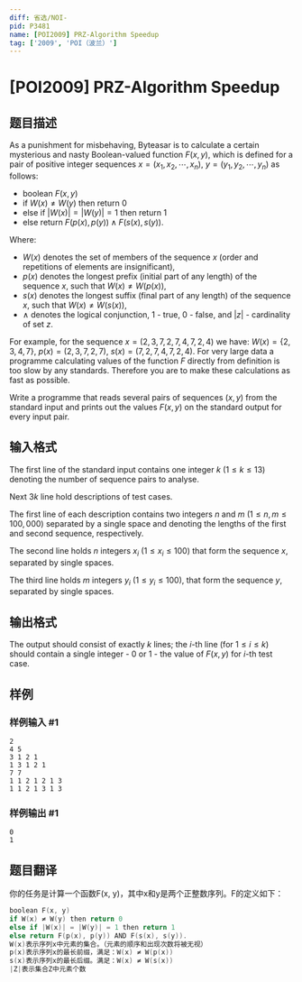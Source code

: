 ```yaml
---
diff: 省选/NOI-
pid: P3481
name: [POI2009] PRZ-Algorithm Speedup
tag: ['2009', 'POI（波兰）']
---
```

# [POI2009] PRZ-Algorithm Speedup
## 题目描述

As a punishment for misbehaving, Byteasar is to calculate a certain mysterious and nasty Boolean-valued function $F(x,y)$, which is defined for a pair of positive integer sequences $x=(x_1,x_2,\cdots,x_n)$, $y=(y_1,y_2,\cdots,y_n)$ as follows:

- boolean $F(x, y)$
- if $W(x)\neq W(y)$ then return $0$ 
- else if $|W(x)|=|W(y)|=1$ then return $1$
- else return $F(p(x), p(y)) \wedge F(s(x), s(y))$.

Where:

- $W(x)$ denotes the set of members of the sequence $x$ (order and repetitions of elements are insignificant),
- $p(x)$ denotes the longest prefix (initial part of any length) of the sequence $x$, such that $W(x)\neq W(p(x))$,
- $s(x)$ denotes the longest suffix (final part of any length) of the sequence $x$, such that $W(x)\neq W(s(x))$,
- $\wedge$ denotes the logical conjunction, $1$ - true, $0$ - false,      and $|z|$ - cardinality of set $z$.

For example, for the sequence $x=(2,3,7,2,7,4,7,2,4)$ we have: $W(x)=\{2,3,4,7\}$, $p(x)=(2,3,7,2,7)$, $s(x)=(7,2,7,4,7,2,4)$. For very large data a programme calculating values of the function $F$ directly from definition is too slow by any standards. Therefore you are to make these calculations as fast as possible.

Write a programme that reads several pairs of sequences $(x,y)$ from the standard input and    prints out the values $F(x,y)$ on the standard output for every input pair.


## 输入格式

The first line of the standard input contains one integer $k$ ($1\le k\le 13$) denoting the number of sequence pairs to analyse.

Next $3k$ line hold descriptions of test cases.

The first line of each description contains two integers $n$ and $m$ ($1\le n,m\le 100{,}000$) separated by a single space and denoting the lengths of the first and second sequence, respectively.

The second line holds $n$ integers $x_i$ ($1\le x_i\le 100$) that form the sequence $x$, separated by single spaces.

The third line holds $m$ integers $y_i$ ($1\le y_i\le 100$),    that form the sequence $y$, separated by single spaces.

## 输出格式

The output should consist of exactly $k$ lines; the $i$-th line (for $1\le i\le k$) should contain a single integer - 0 or 1 - the value of $F(x, y)$ for $i$-th test case.

## 样例

### 样例输入 #1
```
2
4 5
3 1 2 1
1 3 1 2 1
7 7
1 1 2 1 2 1 3
1 1 2 1 3 1 3

```
### 样例输出 #1
```
0
1

```
## 题目翻译

你的任务是计算一个函数F(x, y)，其中x和y是两个正整数序列。F的定义如下：

```cpp
boolean F(x, y)
if W(x) ≠ W(y) then return 0
else if |W(x)| = |W(y)| = 1 then return 1
else return F(p(x), p(y)) AND F(s(x), s(y)).
W(x)表示序列x中元素的集合。（元素的顺序和出现次数将被无视）
p(x)表示序列x的最长前缀，满足：W(x) ≠ W(p(x))
s(x)表示序列x的最长后缀。满足：W(x) ≠ W(s(x))
|Z|表示集合Z中元素个数
```
